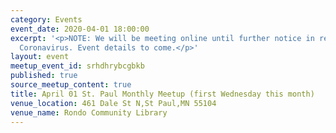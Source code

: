 ```yaml
---
category: Events
event_date: 2020-04-01 18:00:00
excerpt: '<p>NOTE: We will be meeting online until further notice in response to the
  Coronavirus. Event details to come.</p>'
layout: event
meetup_event_id: srhdhrybcgbkb
published: true
source_meetup_content: true
title: April 01 St. Paul Monthly Meetup (first Wednesday this month)
venue_location: 461 Dale St N,St Paul,MN 55104
venue_name: Rondo Community Library
---
```

